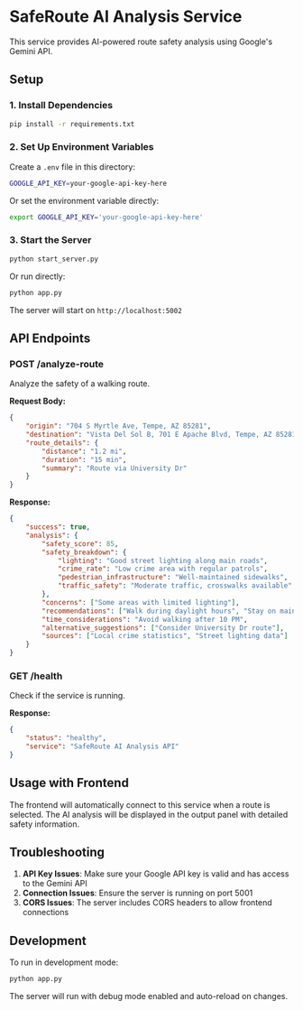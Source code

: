 # SafeRoute AI Analysis Service

This service provides AI-powered route safety analysis using Google's Gemini API.

## Setup

### 1. Install Dependencies

```bash
pip install -r requirements.txt
```

### 2. Set Up Environment Variables

Create a `.env` file in this directory:

```bash
GOOGLE_API_KEY=your-google-api-key-here
```

Or set the environment variable directly:

```bash
export GOOGLE_API_KEY='your-google-api-key-here'
```

### 3. Start the Server

```bash
python start_server.py
```

Or run directly:

```bash
python app.py
```

The server will start on `http://localhost:5002`

## API Endpoints

### POST /analyze-route

Analyze the safety of a walking route.

**Request Body:**
```json
{
    "origin": "704 S Myrtle Ave, Tempe, AZ 85281",
    "destination": "Vista Del Sol B, 701 E Apache Blvd, Tempe, AZ 85281",
    "route_details": {
        "distance": "1.2 mi",
        "duration": "15 min",
        "summary": "Route via University Dr"
    }
}
```

**Response:**
```json
{
    "success": true,
    "analysis": {
        "safety_score": 85,
        "safety_breakdown": {
            "lighting": "Good street lighting along main roads",
            "crime_rate": "Low crime area with regular patrols",
            "pedestrian_infrastructure": "Well-maintained sidewalks",
            "traffic_safety": "Moderate traffic, crosswalks available"
        },
        "concerns": ["Some areas with limited lighting"],
        "recommendations": ["Walk during daylight hours", "Stay on main roads"],
        "time_considerations": "Avoid walking after 10 PM",
        "alternative_suggestions": ["Consider University Dr route"],
        "sources": ["Local crime statistics", "Street lighting data"]
    }
}
```

### GET /health

Check if the service is running.

**Response:**
```json
{
    "status": "healthy",
    "service": "SafeRoute AI Analysis API"
}
```

## Usage with Frontend

The frontend will automatically connect to this service when a route is selected. The AI analysis will be displayed in the output panel with detailed safety information.

## Troubleshooting

1. **API Key Issues**: Make sure your Google API key is valid and has access to the Gemini API
2. **Connection Issues**: Ensure the server is running on port 5001
3. **CORS Issues**: The server includes CORS headers to allow frontend connections

## Development

To run in development mode:

```bash
python app.py
```

The server will run with debug mode enabled and auto-reload on changes.

